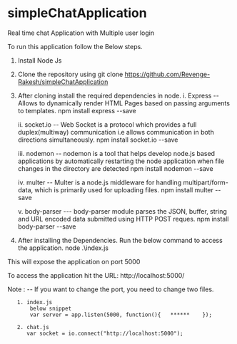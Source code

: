 # simpleChatApplication
Real time chat Application with Multiple user login

To run this application follow the Below steps.

1. Install Node Js
2. Clone the repository using 
   git clone https://github.com/Revenge-Rakesh/simpleChatApplication
   
3. After cloning install the required dependencies in node.
   i. Express -- Allows to dynamically render HTML Pages based on passing arguments to templates.
      npm install express --save
      
   ii. socket.io --  Web Socket is a protocol which provides a full duplex(multiway) communication i.e allows communication in both directions simultaneously.
        npm install socket.io --save
        
   iii. nodemon --   nodemon is a tool that helps develop node.js based applications by automatically restarting the node application when file changes in the directory are        detected
        npm install nodemon --save
       
   iv.  multer  -- Multer is a node.js middleware for handling multipart/form-data, which is primarily used for uploading files.
        npm install multer --save
        
    v.  body-parser --- body-parser module parses the JSON, buffer, string and URL encoded data submitted using HTTP POST reques.
        npm install body-parser --save
        
 4.  After installing the Dependencies. Run the below command to access the application.
     node .\index.js
     
 This will expose the application on port 5000
 
 To access the application hit the URL:    http://localhost:5000/
 
 Note :
    -- If you want to change the port, you need to change two files.
    
       1. index.js 
           below snippet 
           var server = app.listen(5000, function(){   ******    });
           
       2. chat.js 
          var socket = io.connect("http://localhost:5000");
          
          
